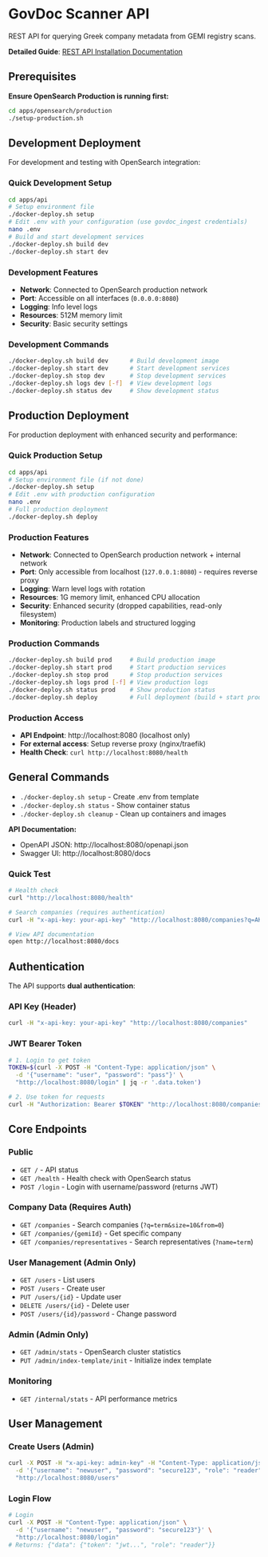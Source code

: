 # GovDoc Scanner API

REST API for querying Greek company metadata from GEMI registry scans.

**Detailed Guide**: [REST API Installation Documentation](https://flexivian.github.io/govdoc-scanner/docs/installation/REST-API)

## Prerequisites

**Ensure OpenSearch Production is running first:**

```bash
cd apps/opensearch/production
./setup-production.sh
```

## Development Deployment

For development and testing with OpenSearch integration:

### Quick Development Setup

```bash
cd apps/api
# Setup environment file
./docker-deploy.sh setup
# Edit .env with your configuration (use govdoc_ingest credentials)
nano .env
# Build and start development services
./docker-deploy.sh build dev
./docker-deploy.sh start dev
```

### Development Features

- **Network**: Connected to OpenSearch production network
- **Port**: Accessible on all interfaces (`0.0.0.0:8080`)
- **Logging**: Info level logs
- **Resources**: 512M memory limit
- **Security**: Basic security settings

### Development Commands

```bash
./docker-deploy.sh build dev      # Build development image
./docker-deploy.sh start dev      # Start development services
./docker-deploy.sh stop dev       # Stop development services
./docker-deploy.sh logs dev [-f]  # View development logs
./docker-deploy.sh status dev     # Show development status
```

## Production Deployment

For production deployment with enhanced security and performance:

### Quick Production Setup

```bash
cd apps/api
# Setup environment file (if not done)
./docker-deploy.sh setup
# Edit .env with production configuration
nano .env
# Full production deployment
./docker-deploy.sh deploy
```

### Production Features

- **Network**: Connected to OpenSearch production network + internal network
- **Port**: Only accessible from localhost (`127.0.0.1:8080`) - requires reverse proxy
- **Logging**: Warn level logs with rotation
- **Resources**: 1G memory limit, enhanced CPU allocation
- **Security**: Enhanced security (dropped capabilities, read-only filesystem)
- **Monitoring**: Production labels and structured logging

### Production Commands

```bash
./docker-deploy.sh build prod     # Build production image
./docker-deploy.sh start prod     # Start production services
./docker-deploy.sh stop prod      # Stop production services
./docker-deploy.sh logs prod [-f] # View production logs
./docker-deploy.sh status prod    # Show production status
./docker-deploy.sh deploy         # Full deployment (build + start production)
```

### Production Access

- **API Endpoint**: http://localhost:8080 (localhost only)
- **For external access**: Setup reverse proxy (nginx/traefik)
- **Health Check**: `curl http://localhost:8080/health`

## General Commands

- `./docker-deploy.sh setup` - Create .env from template
- `./docker-deploy.sh status` - Show container status
- `./docker-deploy.sh cleanup` - Clean up containers and images

**API Documentation:**

- OpenAPI JSON: http://localhost:8080/openapi.json
- Swagger UI: http://localhost:8080/docs

### Quick Test

```bash
# Health check
curl "http://localhost:8080/health"

# Search companies (requires authentication)
curl -H "x-api-key: your-api-key" "http://localhost:8080/companies?q=AKTIS"

# View API documentation
open http://localhost:8080/docs
```

## Authentication

The API supports **dual authentication**:

### API Key (Header)

```bash
curl -H "x-api-key: your-api-key" "http://localhost:8080/companies"
```

### JWT Bearer Token

```bash
# 1. Login to get token
TOKEN=$(curl -X POST -H "Content-Type: application/json" \
  -d '{"username": "user", "password": "pass"}' \
  "http://localhost:8080/login" | jq -r '.data.token')

# 2. Use token for requests
curl -H "Authorization: Bearer $TOKEN" "http://localhost:8080/companies"
```

## Core Endpoints

### Public

- `GET /` - API status
- `GET /health` - Health check with OpenSearch status
- `POST /login` - Login with username/password (returns JWT)

### Company Data (Requires Auth)

- `GET /companies` - Search companies (`?q=term&size=10&from=0`)
- `GET /companies/{gemiId}` - Get specific company
- `GET /companies/representatives` - Search representatives (`?name=term`)

### User Management (Admin Only)

- `GET /users` - List users
- `POST /users` - Create user
- `PUT /users/{id}` - Update user
- `DELETE /users/{id}` - Delete user
- `POST /users/{id}/password` - Change password

### Admin (Admin Only)

- `GET /admin/stats` - OpenSearch cluster statistics
- `PUT /admin/index-template/init` - Initialize index template

### Monitoring

- `GET /internal/stats` - API performance metrics

## User Management

### Create Users (Admin)

```bash
curl -X POST -H "x-api-key: admin-key" -H "Content-Type: application/json" \
  -d '{"username": "newuser", "password": "secure123", "role": "reader"}' \
  "http://localhost:8080/users"
```

### Login Flow

```bash
# Login
curl -X POST -H "Content-Type: application/json" \
  -d '{"username": "newuser", "password": "secure123"}' \
  "http://localhost:8080/login"
# Returns: {"data": {"token": "jwt...", "role": "reader"}}
```
